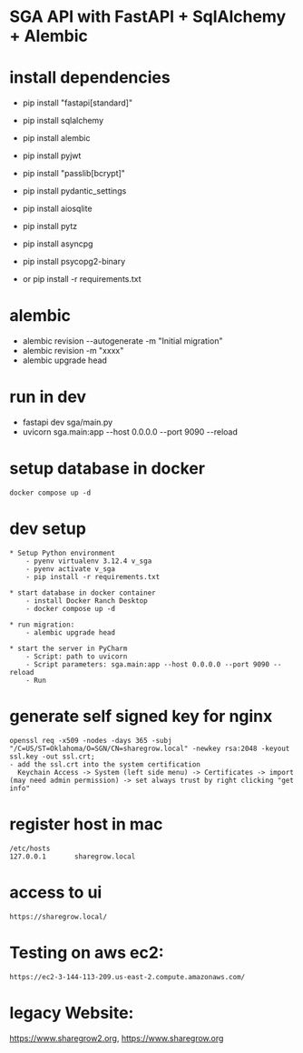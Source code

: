 # SGA API with FastAPI + SqlAlchemy + Alembic

# install dependencies
  - pip install "fastapi[standard]"
  - pip install sqlalchemy
  - pip install alembic
  - pip install pyjwt
  - pip install "passlib[bcrypt]"
  - pip install pydantic_settings
  - pip install aiosqlite
  - pip install pytz
  - pip install asyncpg
  - pip install psycopg2-binary 
  
  - or pip install -r requirements.txt

# alembic
  - alembic revision --autogenerate -m "Initial migration"
  - alembic revision -m "xxxx"
  - alembic upgrade head

# run in dev
  - fastapi dev sga/main.py
  - uvicorn sga.main:app --host 0.0.0.0 --port 9090 --reload

# setup database in docker
    docker compose up -d

# dev setup
    * Setup Python environment
        - pyenv virtualenv 3.12.4 v_sga
        - pyenv activate v_sga
        - pip install -r requirements.txt

    * start database in docker container
        - install Docker Ranch Desktop
        - docker compose up -d

    * run migration:
        - alembic upgrade head

    * start the server in PyCharm
        - Script: path to uvicorn
        - Script parameters: sga.main:app --host 0.0.0.0 --port 9090 --reload
        - Run

# generate self signed key for nginx
    openssl req -x509 -nodes -days 365 -subj "/C=US/ST=Oklahoma/O=SGN/CN=sharegrow.local" -newkey rsa:2048 -keyout ssl.key -out ssl.crt;
    - add the ssl.crt into the system certification
      Keychain Access -> System (left side menu) -> Certificates -> import (may need admin permission) -> set always trust by right clicking "get info"

# register host in mac
    /etc/hosts
    127.0.0.1       sharegrow.local

# access to ui
    https://sharegrow.local/

# Testing on aws ec2: 
    https://ec2-3-144-113-209.us-east-2.compute.amazonaws.com/

# legacy Website:
  https://www.sharegrow2.org, https://www.sharegrow.org
